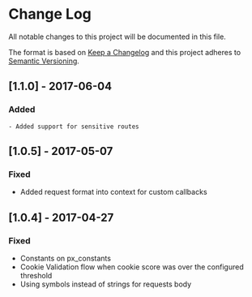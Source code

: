 # Change Log

All notable changes to this project will be documented in this file.

The format is based on [Keep a Changelog](http://keepachangelog.com/)
and this project adheres to [Semantic Versioning](http://semver.org/).

## [1.1.0] - 2017-06-04
### Added 
    - Added support for sensitive routes

## [1.0.5] - 2017-05-07
### Fixed
 - Added request format into context for custom callbacks

## [1.0.4] - 2017-04-27
### Fixed
 - Constants on px_constants
 - Cookie Validation flow when cookie score was over the configured threshold
 - Using symbols instead of strings for requests body
